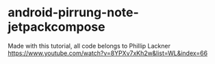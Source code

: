 # android-pirrung-note-jetpackcompose


Made with this tutorial, all code belongs to Phillip Lackner
https://www.youtube.com/watch?v=8YPXv7xKh2w&list=WL&index=66
